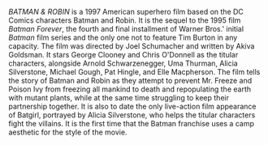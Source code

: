 _BATMAN & ROBIN_ is a 1997 American superhero film based on the DC Comics characters Batman and Robin. It is the sequel to the 1995 film _Batman Forever_, the fourth and final installment of Warner Bros.' initial _Batman_ film series and the only one not to feature Tim Burton in any capacity. The film was directed by Joel Schumacher and written by Akiva Goldsman. It stars George Clooney and Chris O'Donnell as the titular characters, alongside Arnold Schwarzenegger, Uma Thurman, Alicia Silverstone, Michael Gough, Pat Hingle, and Elle Macpherson. The film tells the story of Batman and Robin as they attempt to prevent Mr. Freeze and Poison Ivy from freezing all mankind to death and repopulating the earth with mutant plants, while at the same time struggling to keep their partnership together. It is also to date the only live-action film appearance of Batgirl, portrayed by Alicia Silverstone, who helps the titular characters fight the villains. It is the first time that the Batman franchise uses a camp aesthetic for the style of the movie.
